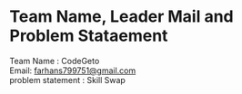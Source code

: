 # Team Name, Leader Mail and Problem Stataement
Team Name : CodeGeto  
Email: farhans799751@gmail.com   
problem statement : Skill Swap   



